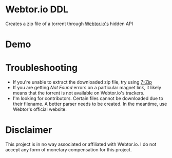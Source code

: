 # Webtor.io DDL
Creates a zip file of a torrent through [Webtor.io's](https://webtor.io) hidden API

# Demo


# Troubleshooting
* If you're unable to extract the downloaded zip file, try using [7-Zip](https://7-zip.org)
* If you are getting *Not Found* errors on a particular magnet link, it likely means that the torrent is not available on Webtor.io's trackers.
* I'm looking for contributors. Certain files cannot be downloaded due to their filename. A better parser needs to be created. In the meantime, use Webtor's official website.

# Disclaimer
This project is in no way associated or affiliated with Webtor.io. I do not accept any form of monetary compensation for this project. 